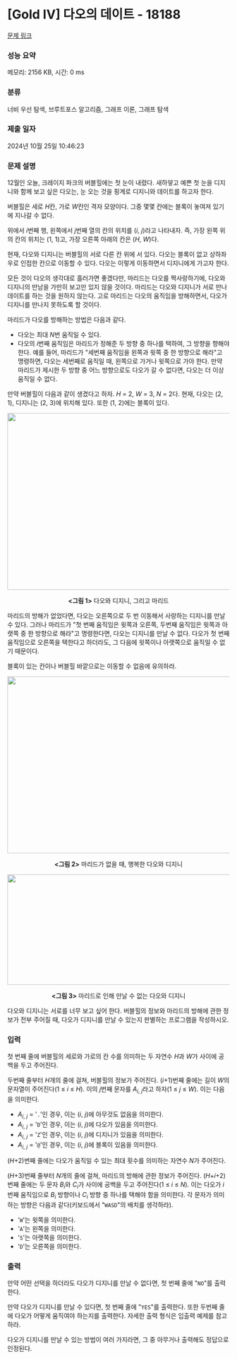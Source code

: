 # [Gold IV] 다오의 데이트 - 18188 

[문제 링크](https://www.acmicpc.net/problem/18188) 

### 성능 요약

메모리: 2156 KB, 시간: 0 ms

### 분류

너비 우선 탐색, 브루트포스 알고리즘, 그래프 이론, 그래프 탐색

### 제출 일자

2024년 10월 25일 10:46:23

### 문제 설명

<p>12월인 오늘, 크레이지 파크의 버블힐에는 첫 눈이 내렸다. 새하얗고 예쁜 첫 눈을 디지니와 함께 보고 싶은 다오는, 눈 오는 것을 핑계로 디지니와 데이트를 하고자 한다.</p>

<p>버블힐은 세로 <em>H</em>칸, 가로 <em>W</em>칸인 격자 모양이다. 그중 몇몇 칸에는 블록이 놓여져 있기에 지나갈 수 없다.</p>

<p>위에서 <em>i</em>번째 행, 왼쪽에서 <em>j</em>번째 열의 칸의 위치를 (<em>i</em>, <em>j</em>)라고 나타내자. 즉, 가장 왼쪽 위의 칸의 위치는 (1, 1)고, 가장 오른쪽 아래의 칸은 (<em>H</em>, <em>W</em>)다.</p>

<p>현재, 다오와 디지니는 버블힐의 서로 다른 칸 위에 서 있다. 다오는 블록이 없고 상하좌우로 인접한 칸으로 이동할 수 있다. 다오는 이렇게 이동하면서 디지니에게 가고자 한다.</p>

<p>모든 것이 다오의 생각대로 흘러가면 좋겠다만, 마리드는 다오를 짝사랑하기에, 다오와 디지니의 만남을 가만히 보고만 있지 않을 것이다. 마리드는 다오와 디지니가 서로 만나 데이트를 하는 것을 원하지 않는다. 고로 마리드는 다오의 움직임을 방해하면서, 다오가 디지니를 만나지 못하도록 할 것이다.</p>

<p>마리드가 다오를 방해하는 방법은 다음과 같다.</p>

<ul>
	<li>다오는 최대 <em>N</em>번 움직일 수 있다.</li>
	<li>다오의 <em>i</em>번째 움직임은 마리드가 정해준 두 방향 중 하나를 택하여, 그 방향을 향해야 한다. 예를 들어, 마리드가 "세번째 움직임을 왼쪽과 윗쪽 중 한 방향으로 해라"고 명령하면, 다오는 세번째로 움직일 때, 왼쪽으로 가거나 윗쪽으로 가야 한다. 만약 마리드가 제시한 두 방향 중 어느 방향으로도 다오가 갈 수 없다면, 다오는 더 이상 움직일 수 없다.</li>
</ul>

<p>만약 버블힐이 다음과 같이 생겼다고 하자. <em>H</em> = 2, <em>W</em> = 3, <em>N</em> = 2다. 현재, 다오는 (2, 1), 디지니는 (2, 3)에 위치해 있다. 또한 (1, 2)에는 블록이 있다.</p>

<p style="text-align: center;"><img alt="" src="https://upload.acmicpc.net/302f4955-5add-48b6-8b2d-2a66da4f5245/-/preview/" style="height: 400px; width: 670px;"></p>

<p style="text-align: center;"><strong><그림 1></strong> 다오와 디지니, 그리고 마리드</p>

<p>마리드의 방해가 없었다면, 다오는 오른쪽으로 두 번 이동해서 사랑하는 디지니를 만날 수 있다. 그러나 마리드가 "첫 번째 움직임은 윗쪽과 오른쪽, 두번째 움직임은 윗쪽과 아랫쪽 중 한 방향으로 해라"고 명령한다면, 다오는 디지니를 만날 수 없다. 다오가 첫 번째 움직임으로 오른쪽을 택한다고 하더라도, 그 다음에 윗쪽이나 아랫쪽으로 움직일 수 없기 때문이다.</p>

<p>블록이 있는 칸이나 버블힐 바깥으로는 이동할 수 없음에 유의하라.</p>

<p style="text-align: center;"><img alt="" src="https://upload.acmicpc.net/2839fac4-e593-4aca-83cc-47c078e64104/-/preview/" style="width: 640px; height: 400px;"></p>

<p style="text-align: center;"><strong><그림 2></strong> 마리드가 없을 때, 행복한 다오와 디지니</p>

<p style="text-align: center;"><img alt="" src="https://upload.acmicpc.net/f1b7f9f0-8057-4f77-aa8c-1488926bee72/-/preview/" style="width: 681px; height: 250px;"></p>

<p style="text-align: center;"><strong><그림 3></strong> 마리드로 인해 만날 수 없는 다오와 디지니</p>

<p>다오와 디지니는 서로를 너무 보고 싶어 한다. 버블힐의 정보와 마리드의 방해에 관한 정보가 전부 주어질 때, 다오가 디지니를 만날 수 있는지 판별하는 프로그램을 작성하시오.</p>

### 입력 

 <p>첫 번째 줄에 버블힐의 세로와 가로의 칸 수를 의미하는 두 자연수 <em>H</em>과 <em>W</em>가 사이에 공백을 두고 주어진다.</p>

<p>두번째 줄부터 <em>H</em>개의 줄에 걸쳐, 버블힐의 정보가 주어진다. (<em>i</em>+1)번째 줄에는 길이 <em>W</em>의 문자열이 주어진다(1 ≤ <em>i</em> ≤ <em>H</em>). 이의 <em>j</em>번째 문자를 <em>A</em><sub><em>i</em>, <em>j</em></sub>라고 하자(1 ≤ <i>j</i> ≤ <i>W</i>). 이는 다음을 의미한다.</p>

<ul>
	<li><em>A</em><sub><em>i</em>, <em>j</em></sub> = '<code>.</code>'인 경우, 이는 (<em>i</em>, <em>j</em>)에 아무것도 없음을 의미한다.</li>
	<li><em>A</em><sub><em>i</em>, <em>j</em></sub> = '<code>D</code>'인 경우, 이는 (<em>i</em>, <em>j</em>)에 다오가 있음을 의미한다.</li>
	<li><em>A</em><sub><em>i</em>, <em>j</em></sub> = '<code>Z</code>'인 경우, 이는 (<em>i</em>, <em>j</em>)에 디지니가 있음을 의미한다.</li>
	<li><em>A</em><sub><em>i</em>, <em>j</em></sub> = '<code>@</code>'인 경우, 이는 (<em>i</em>, <em>j</em>)에 블록이 있음을 의미한다.</li>
</ul>

<p>(<em>H</em>+2)번째 줄에는 다오가 움직일 수 있는 최대 횟수를 의미하는 자연수 <em>N</em>가 주어진다.</p>

<p>(<em>H</em>+3)번째 줄부터 <em>N</em>개의 줄에 걸쳐, 마리드의 방해에 관한 정보가 주어진다. (<em>H</em>+<em>i</em>+2)번째 줄에는 두 문자 <em>B<sub>i</sub></em>와 <em>C<sub>i</sub></em>가 사이에 공백을 두고 주어진다(1 ≤ <em>i</em> ≤ <i>N</i>). 이는 다오가 <em>i</em>번째 움직임으로 <em>B<sub>i</sub></em> 방향이나 <em>C<sub>i</sub></em> 방향 중 하나를 택해야 함을 의미한다. 각 문자가 의미하는 방향은 다음과 같다(키보드에서 "<code>WASD</code>"의 배치를 생각하라).</p>

<ul>
	<li>'<code>W</code>'는 윗쪽을 의미한다.</li>
	<li>'<code>A</code>'는 왼쪽을 의미한다.</li>
	<li>'<code>S</code>'는 아랫쪽을 의미한다.</li>
	<li>'<code>D</code>'는 오른쪽을 의미한다.</li>
</ul>

### 출력 

 <p>만약 어떤 선택을 하더라도 다오가 디지니를 만날 수 없다면, 첫 번째 줄에 "<code>NO</code>"를 출력한다.</p>

<p>만약 다오가 디지니를 만날 수 있다면, 첫 번째 줄에 "<code>YES</code>"를 출력한다. 또한 두번째 줄에 다오가 어떻게 움직여야 하는지를 출력한다. 자세한 출력 형식은 입출력 예제를 참고하라.</p>

<p>다오가 디지니를 만날 수 있는 방법이 여러 가지라면, 그 중 아무거나 출력해도 정답으로 인정된다.</p>

